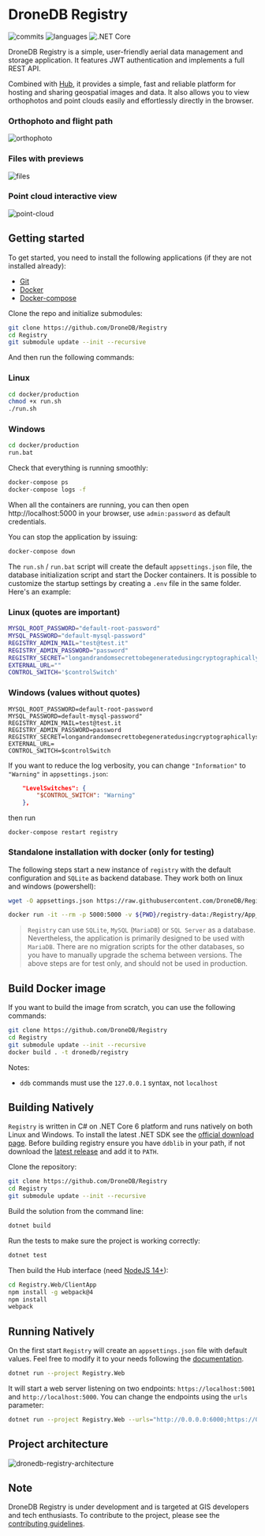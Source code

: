 # DroneDB Registry

![commits](https://img.shields.io/github/commit-activity/m/DroneDB/registry) ![languages](https://img.shields.io/github/languages/top/DroneDB/registry) ![.NET Core](https://github.com/DroneDB/Registry/workflows/.NET%20Core/badge.svg?branch=master)

DroneDB Registry is a simple, user-friendly aerial data management and storage application. It features JWT authentication and implements a full REST API. 

Combined with [Hub](https://github.com/DroneDB/Hub), it provides a simple, fast and reliable platform for hosting and sharing geospatial images and data.
It also allows you to view orthophotos and point clouds easily and effortlessly directly in the browser.

### Orthophoto and flight path

![orthophoto](https://user-images.githubusercontent.com/7868983/152324827-d16949b8-dd96-4d3a-b5c5-a732e999f070.png)

### Files with previews

![files](https://user-images.githubusercontent.com/7868983/152324902-abfe0910-6115-46c5-b561-59bc5a417dda.png)

### Point cloud interactive view

![point-cloud](https://user-images.githubusercontent.com/7868983/152324757-4ee73f71-bf8e-4c72-9910-7073a68daee3.png)

## Getting started

To get started, you need to install the following applications (if they are not installed already):

  - [Git](https://git-scm.com/downloads)
  - [Docker](https://www.docker.com/)
  - [Docker-compose](https://docs.docker.com/compose/install/)

Clone the repo and initialize submodules:

```bash
git clone https://github.com/DroneDB/Registry
cd Registry
git submodule update --init --recursive
```

And then run the following commands:

### Linux

```bash
cd docker/production
chmod +x run.sh
./run.sh
```

### Windows

```bash
cd docker/production
run.bat
```

Check that everything is running smoothly:

```bash
docker-compose ps
docker-compose logs -f
```

When all the containers are running, you can then open http://localhost:5000 in your browser, use `admin:password` as default credentials.

You can stop the application by issuing:

```bash
docker-compose down
```

The `run.sh` / `run.bat` script will create the default `appsettings.json` file, the database initialization script and start the Docker containers.
It is possible to customize the startup settings by creating a `.env` file in the same folder. Here's an example:

### Linux (quotes are important)
```bash
MYSQL_ROOT_PASSWORD="default-root-password"
MYSQL_PASSWORD="default-mysql-password"
REGISTRY_ADMIN_MAIL="test@test.it"
REGISTRY_ADMIN_PASSWORD="password"
REGISTRY_SECRET="longandrandomsecrettobegeneratedusingcryptographicallystrongrandomnumbergenerator"
EXTERNAL_URL=""
CONTROL_SWITCH='$controlSwitch'
```

### Windows (values without quotes)
```batch
MYSQL_ROOT_PASSWORD=default-root-password
MYSQL_PASSWORD=default-mysql-password"
REGISTRY_ADMIN_MAIL=test@test.it
REGISTRY_ADMIN_PASSWORD=password
REGISTRY_SECRET=longandrandomsecrettobegeneratedusingcryptographicallystrongrandomnumbergenerator
EXTERNAL_URL=
CONTROL_SWITCH=$controlSwitch
```

If you want to reduce the log verbosity, you can change `"Information"` to `"Warning"` in `appsettings.json`:

```json
    "LevelSwitches": {
        "$CONTROL_SWITCH": "Warning"
    },
```

then run

```
docker-compose restart registry
````

### Standalone installation with docker (only for testing)

The following steps start a new instance of `registry` with the default configuration and `SQLite` as backend database. They work both on linux and windows (powershell):

```bash
wget -O appsettings.json https://raw.githubusercontent.com/DroneDB/Registry/master/Registry.Web/appsettings-default.json

docker run -it --rm -p 5000:5000 -v ${PWD}/registry-data:/Registry/App_Data -v ${PWD}/appsettings.json:/Registry/appsettings.json dronedb/registry:latest
```

> `Registry` can use `SQLite`, `MySQL` (`MariaDB`) or `SQL Server` as a database. Nevertheless, the application is primarily designed to be used with `MariaDB`. There are no migration scripts for the other databases, so you have to manually upgrade the schema between versions. The above steps are for test only, and should not be used in production.

## Build Docker image

If you want to build the image from scratch, you can use the following commands:

```bash
git clone https://github.com/DroneDB/Registry
cd Registry
git submodule update --init --recursive
docker build . -t dronedb/registry
```

Notes:
- `ddb` commands must use the `127.0.0.1` syntax, not `localhost`

## Building Natively

`Registry` is written in C# on .NET Core 6 platform and runs natively on both Linux and Windows.
To install the latest .NET SDK see the [official download page](https://dotnet.microsoft.com/en-us/download/dotnet/6.0). Before building registry ensure you have `ddblib` in your path, if not download the [latest release](https://github.com/DroneDB/DroneDB/releases) and add it to `PATH`.

Clone the repository:

```bash
git clone https://github.com/DroneDB/Registry
cd Registry
git submodule update --init --recursive
```

Build the solution from the command line:

```bash
dotnet build
```

Run the tests to make sure the project is working correctly:

```bash
dotnet test
```

Then build the Hub interface (need [NodeJS 14+](https://nodejs.org/download/release/v14.18.3/)):

```bash
cd Registry.Web/ClientApp
npm install -g webpack@4
npm install
webpack
```

## Running Natively

On the first start `Registry` will create an `appsettings.json` file with default values. Feel free to modify it to your needs following the [documentation](https://docs.dronedb.app/registry).

```bash
dotnet run --project Registry.Web
```

It will start a web server listening on two endpoints: `https://localhost:5001` and `http://localhost:5000`. 
You can change the endpoints using the `urls` parameter:

```bash
dotnet run --project Registry.Web --urls="http://0.0.0.0:6000;https://0.0.0.0:6001"
```

## Project architecture

![dronedb-registry-architecture](https://user-images.githubusercontent.com/7868983/151846022-891685f7-ef47-4b93-8199-d4ac4e788c5d.png)

## Note

DroneDB Registry is under development and is targeted at GIS developers and tech enthusiasts. To contribute to the project, please see the [contributing guidelines](CONTRIBUTING.md).
